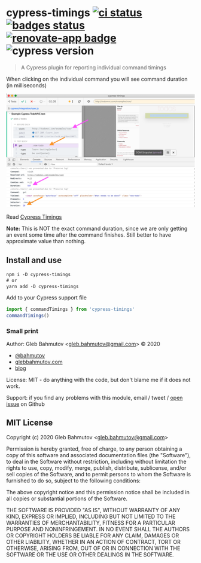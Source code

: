 # cypress-timings [![ci status][ci image]][ci url] [![badges status][badges image]][badges url] [![renovate-app badge][renovate-badge]][renovate-app] ![cypress version](https://img.shields.io/badge/cypress-8.1.0-brightgreen)
> A Cypress plugin for reporting individual command timings

When clicking on the individual command you will see command duration (in milliseconds)

![Cypress command timings](images/timings.png)

Read [Cypress Timings](https://glebbahmutov.com/blog/cypress-timings/)

**Note:** This is NOT the exact command duration, since we are only getting an event some time after the command finishes. Still better to have approximate value than nothing.

## Install and use

```shell
npm i -D cypress-timings
# or
yarn add -D cypress-timings
```

Add to your Cypress support file

```js
import { commandTimings } from 'cypress-timings'
commandTimings()
```

### Small print

Author: Gleb Bahmutov &lt;gleb.bahmutov@gmail.com&gt; &copy; 2020

- [@bahmutov](https://twitter.com/bahmutov)
- [glebbahmutov.com](https://glebbahmutov.com)
- [blog](https://glebbahmutov.com/blog)

License: MIT - do anything with the code, but don't blame me if it does not work.

Support: if you find any problems with this module, email / tweet /
[open issue](https://github.com/bahmutov/cypress-timings/issues) on Github

## MIT License

Copyright (c) 2020 Gleb Bahmutov &lt;gleb.bahmutov@gmail.com&gt;

Permission is hereby granted, free of charge, to any person
obtaining a copy of this software and associated documentation
files (the "Software"), to deal in the Software without
restriction, including without limitation the rights to use,
copy, modify, merge, publish, distribute, sublicense, and/or sell
copies of the Software, and to permit persons to whom the
Software is furnished to do so, subject to the following
conditions:

The above copyright notice and this permission notice shall be
included in all copies or substantial portions of the Software.

THE SOFTWARE IS PROVIDED "AS IS", WITHOUT WARRANTY OF ANY KIND,
EXPRESS OR IMPLIED, INCLUDING BUT NOT LIMITED TO THE WARRANTIES
OF MERCHANTABILITY, FITNESS FOR A PARTICULAR PURPOSE AND
NONINFRINGEMENT. IN NO EVENT SHALL THE AUTHORS OR COPYRIGHT
HOLDERS BE LIABLE FOR ANY CLAIM, DAMAGES OR OTHER LIABILITY,
WHETHER IN AN ACTION OF CONTRACT, TORT OR OTHERWISE, ARISING
FROM, OUT OF OR IN CONNECTION WITH THE SOFTWARE OR THE USE OR
OTHER DEALINGS IN THE SOFTWARE.

[ci image]: https://github.com/bahmutov/cypress-timings/workflows/ci/badge.svg?branch=main
[ci url]: https://github.com/bahmutov/cypress-timings/actions
[badges image]: https://github.com/bahmutov/cypress-timings/workflows/badges/badge.svg?branch=main
[badges url]: https://github.com/bahmutov/cypress-timings/actions
[renovate-badge]: https://img.shields.io/badge/renovate-app-blue.svg
[renovate-app]: https://renovateapp.com/
